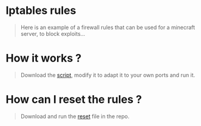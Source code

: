 Iptables rules
============
> Here is an example of a firewall rules that can be used for a minecraft server, to block exploits...

How it works ?
============
> Download the [script](https://github.com/GaetanOff/Firewall-Template/blob/master/rules), modify it to adapt it to your own ports and run it. 

How can I reset the rules ?
============
> Download and run the [reset](https://github.com/GaetanOff/Firewall-Template/blob/master/reset) file in the repo.
